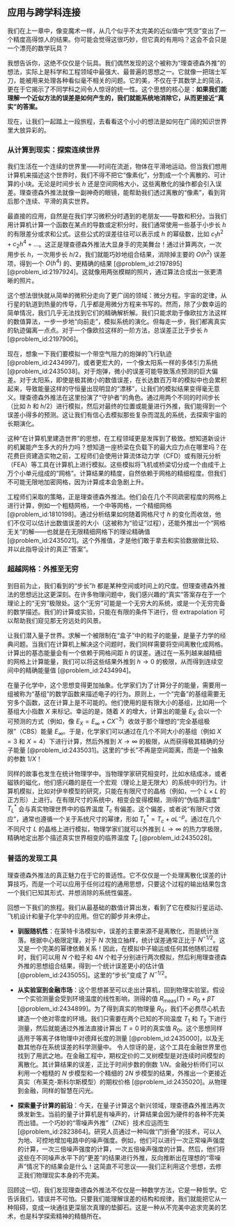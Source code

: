 ## 应用与跨学科连接

我们在上一章中，像变魔术一样，从几个似乎不太完美的近似值中“凭空”变出了一个精度高得惊人的结果。你可能会觉得这很巧妙，但它真的有用吗？这会不会只是一个漂亮的数学玩具？

我想告诉你，这绝不仅仅是个玩具。我们偶然发现的这个被称为“理查德森外推”的想法，实际上是科学和工程领域中最强大、最普遍的思想之一。它就像一把瑞士军刀，能被用来处理各种看似毫不相关的问题。它的美，不仅在于其数学上的简洁，更在于它揭示了不同学科之间令人惊讶的统一性。这个思想的核心是：**如果我们能理解一个近似方法的误差是如何产生的，我们就能系统地消除它，从而更接近“真实”的答案。**

现在，让我们一起踏上一段旅程，去看看这个小小的想法是如何在广阔的知识世界里大放异彩的。

### 从计算到现实：探索连续世界

我们生活在一个连续的世界里——时间在流逝，物体在平滑地运动。但当我们想用计算机来描述这个世界时，我们不得不把它“像素化”，分割成一个个离散的、可计算的小块。无论是时间步长 $h$ 还是空间网格大小，这些离散化的操作都会引入误差。理查德森外推法就像一副神奇的眼镜，能帮助我们透过离散的“像素”，看到背后那个连续、平滑的真实世界。

最直接的应用，自然是在我们学习微积分时遇到的老朋友——导数和积分。当我们用计算机计算一个函数在某点的导数或定积分时，我们通常使用一些基于小步长 $h$ 的有限差分或求和公式。这些公式的误差往往可以表示成 $h$ 的幂级数，比如 $c_1 h^2 + c_2 h^4 + \dots$。这正是理查德森外推法大显身手的完美舞台！通过计算两次，一次用步长 $h$，一次用步长 $h/2$，我们就能巧妙地组合结果，消除掉主要的 $O(h^2)$ 误差项，得到一个 $O(h^4)$ 的、更精确的结果 [@problem_id:2197895] [@problem_id:2197924]。这就像用两张模糊的照片，通过算法合成出一张更清晰的照片。

这个想法很快就从简单的微积分走向了更广阔的领域：微分方程。宇宙的定律，从行星的轨道到热量的传导，几乎都是用微分方程来书写的。然而，除了少数幸运的简单情况，我们几乎无法找到它们的精确解析解。我们只能求助于像欧拉方法这样的数值算法，一步一步地“向前走”，模拟系统的演化。但每走一步，我们都离真实的轨迹偏离一点点。对于一个像欧拉这样的一阶方法，总误差正比于步长 $h$ [@problem_id:2197906]。

现在，想象一下我们要模拟一个带空气阻力的炮弹的飞行轨迹 [@problem_id:2434997]，或者更宏大的，一个像太阳系一样的多体引力系统 [@problem_id:2435038]。对于炮弹，微小的误差可能导致落点预测的巨大偏差。对于太阳系，即使是极其微小的数值误差，在长达数百万年的模拟中也会累积起来，导致能量这样的守恒量出现明显的“漂移”，让我们的模拟结果变得毫无意义。理查德森外推法在这里扮演了“守护者”的角色。通过用两个不同的时间步长（比如 $h$ 和 $h/2$）进行模拟，然后对最终的位置或能量进行外推，我们能得到一个误差小得多的预测。这让我们有信心去模拟那些复杂而混乱的系统，去探索宇宙的长期演化。

这种“在计算机里建造世界”的思想，在工程领域更是发挥到了极致。想知道新设计的机翼能产生多大的升力吗？想知道一座桥梁在负载下的最大应力点在哪里吗？在花费巨资建造实物之前，工程师们会使用计算流体动力学（CFD）或有限元分析（FEA）等工具在计算机上进行模拟。这些模拟将飞机或桥梁切分成一个由成千上万个小单元组成的“网格”。计算结果的精度，自然依赖于网格的精细程度。但我们不可能无限地加密网格，因为计算成本会急剧上升。

工程师们采取的策略，正是理查德森外推法。他们会在几个不同疏密程度的网格上进行计算，例如一个粗糙网格，一个中等网格，一个精细网格 [@problem_id:1810198]。通过分析结果如何随着网格尺寸 $h$ 的变化而收敛，他们不仅可以估计出数值误差的大小（这被称为“验证”过程），还能外推出一个“网格无关”的解——也就是在无限精细网格下的理论精确值 [@problem_id:2435021]。这个外推值，才是他们敢于拿去和实验数据做比较、并以此指导设计的真正“答案”。

### 超越网格：外推至无穷

到目前为止，我们看到的“步长”$h$ 都是某种空间或时间上的尺度。但理查德森外推法的思想远比这更深刻。在许多物理问题中，我们感兴趣的“真实”答案存在于一个理论上的“无穷”极限处。这个“无穷”可能是一个无穷大的系统，或是一个无穷完备的数学描述。我们的计算或实验，只能在有限的条件下进行，但 extrapolation 可以帮助我们窥见那无穷远处的风景。

让我们潜入量子世界。求解一个被限制在“盒子”中的粒子的能量，是量子力学的经典问题。当我们在计算机上解决这个问题时，我们同样需要将空间离散化成网格。计算出的基态能量会有一个依赖于网格间距 $h$ 的误差。通过在一系列越来越精细的网格上计算能量，我们可以将这些结果外推到 $h \to 0$ 的极限，从而得到连续空间中的精确能量值 [@problem_id:2434994]。

在量子化学中，这个思想变得更加抽象。化学家们为了计算分子的能量，需要用一组被称为“基组”的数学函数来描述电子的行为。原则上，一个“完备”的基组需要无穷多个函数，这在计算上是不可能的。他们使用的是有限大小的基组，比如用一个基组大小指数 $X$ 来标记。幸运的是，随着 $X$ 的增大，计算出的能量 $E_X$ 会以一个可预测的方式（例如，像 $E_X = E_{\infty} + C X^{-3}$）收敛于那个理想的“完全基组极限”（CBS）能量 $E_{\infty}$。于是，化学家们可以通过在几个不同大小的基组（例如 $X=3$ 和 $X=4$）下进行计算，然后外推到 $X \to \infty$ 的极限，从而获得极其精确的分子能量 [@problem_id:2435031]。这里的“步长”不再是空间距离，而是一个抽象的参数 $1/X$！

同样的故事也发生在统计物理学中。当物理学家研究相变时，比如水结成冰，或者磁铁的磁化，他们感兴趣的是在一个宏观（理论上是无限大）的系统中的行为。计算机模拟，比如对伊辛模型的研究，只能在有限尺寸的晶格（例如，一个 $L \times L$ 的正方形）上进行。在有限尺寸的系统中，相变会变得模糊，测得的“伪临界温度” $T_L^*$ 会与真实物理世界中的临界温度 $T_c$ 有偏差。这个偏差，或者说“有限尺寸效应”，通常也遵循一个关于系统尺寸的幂律，形如 $T_L^* = T_c + a L^{-p}$。通过在几个不同尺寸 $L$ 的晶格上进行模拟，物理学家们就可以外推到 $L \to \infty$ 的热力学极限，精确地定出那个描述真实世界相变的临界温度 $T_c$ [@problem_id:2435028]。

### 普适的发现工具

理查德森外推法的真正魅力在于它的普适性。它不仅仅是一个处理离散化误差的计算技巧，而是一个可以应用于任何过程的通用思想，只要这个过程的输出结果包含一个我们已知其形式、并想消除的系统性偏差。

回想一下我们的旅程。我们从最基础的数值计算出发，看到了它在模拟行星运动、飞机设计和量子化学中的应用。但它的脚步并未停止。

*   **驯服随机性**：在蒙特卡洛模拟中，误差的主要来源不是离散化，而是统计涨落。根据中心极限定理，对于 $N$ 次独立抽样，统计误差通常正比于 $N^{-1/2}$。这又是一个完美的幂律依赖关系！因此，在模拟中子输运或任何其他随机过程时，我们可以用 $N$ 个粒子和 $4N$ 个粒子分别进行两次模拟，然后利用理查德森外推的思想组合结果，得到一个统计误差更小的估计值 [@problem_id:2435055]。这里的“步长”变成了 $N^{-1/2}$。

*   **从实验室到金融市场**：这个思想甚至可以走出计算机，回到物理实验室。假设一个实验测量会受到环境温度的线性影响，测得的值 $R_{\text{meas}}(T) = R_{0} + \beta T$ [@problem_id:2434899]。为了得到真实的物理量 $R_0$，我们不必费尽心机去建造一个绝对零度的环境。我们只需要在两个已知的不同温度 $T_1$ 和 $T_2$ 下进行测量，然后就能通过外推法直接计算出 $T=0$ 时的真实值 $R_0$。这个思想同样适用于等离子体物理中对德拜长度的测量 [@problem_id:2435000]，以及无数其他存在系统误差的科学测量中。
    令人惊讶的是，这个工具在金融世界里也找到了用武之地。在金融工程中，期权定价的二叉树模型是对连续时间模型的离散化。其计算结果的误差，正比于时间步数的倒数 $1/N$。金融分析师们可以利用一个粗糙的 $N$ 步模型和一个精细的 $2N$ 步模型的结果，外推出一个更接近真实（布莱克-斯科尔斯模型）的期权价格 [@problem_id:2435020]。从物理到金融，同样的智慧在闪光。

*   **探索量子计算的前沿**：今天，在量子计算这个新兴领域，理查德森外推法再次焕发新生。当前的量子计算机是有噪声的，计算结果会因为硬件的各种不完美而出错。一个巧妙的“零噪声外推”（ZNE）技术应运而生 [@problem_id:2823864]。研究人员通过一种叫做“门折叠”的技术，可以人为地、可控地增加电路中的噪声强度。例如，他们可以进行一次正常噪声强度的计算，一次三倍噪声强度的计算，一次五倍噪声强度的计算。然后，他们将这些在不同噪声水平下的“更差”的结果进行外推，反向推断出在理想的“零噪声”情况下的结果会是什么！这简直不可思议——我们正利用这个思想，去修正我们物理现实本身的不完美。

回顾这一切，我们发现理查德森外推法不仅仅是一种数学方法，它是一种哲学。它告诉我们，错误并不可怕。只要我们能理解误差的结构和规律，我们就能把它从一种阻碍，变成一块通往更深层次真理的垫脚石。这是一种从不完美中追求完美的艺术，也是科学探索精神的精髓所在。